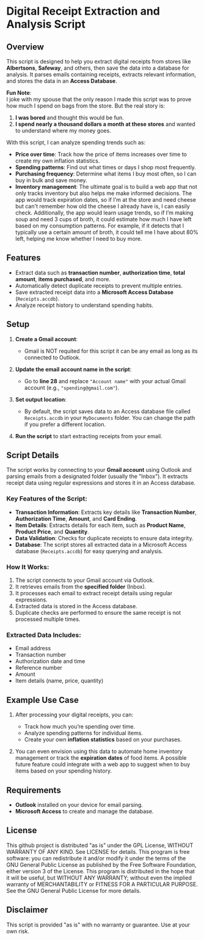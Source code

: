# Digital Receipt Extraction and Analysis Script

## Overview

This script is designed to help you extract digital receipts from stores like **Albertsons**, **Safeway**, and others, then save the data into a database for analysis. It parses emails containing receipts, extracts relevant information, and stores the data in an **Access Database**.

**Fun Note**:  
I joke with my spouse that the only reason I made this script was to prove how much I spend on bags from the store. But the real story is:  
1. **I was bored** and thought this would be fun.  
2. **I spend nearly a thousand dollars a month at these stores** and wanted to understand where my money goes.

With this script, I can analyze spending trends such as:
- **Price over time**: Track how the price of items increases over time to create my own inflation statistics.
- **Spending patterns**: Find out what times or days I shop most frequently.
- **Purchasing frequency**: Determine what items I buy most often, so I can buy in bulk and save money.
- **Inventory management**: The ultimate goal is to build a web app that not only tracks inventory but also helps me make informed decisions. The app would track expiration dates, so if I'm at the store and need cheese but can't remember how old the cheese I already have is, I can easily check. Additionally, the app would learn usage trends, so if I’m making soup and need 3 cups of broth, it could estimate how much I have left based on my consumption patterns. For example, if it detects that I typically use a certain amount of broth, it could tell me I have about 80% left, helping me know whether I need to buy more.

## Features
- Extract data such as **transaction number**, **authorization time**, **total amount**, **items purchased**, and more.
- Automatically detect duplicate receipts to prevent multiple entries.
- Save extracted receipt data into a **Microsoft Access Database** (`Receipts.accdb`).
- Analyze receipt history to understand spending habits.

## Setup

1. **Create a Gmail account**:
    - Gmail is NOT requited for this script it can be any email as long as its connected to Outlook.
3. **Update the email account name in the script**:
   - Go to **line 28** and replace `"Account name"` with your actual Gmail account (e.g., `"spending@gmail.com"`).
4. **Set output location**:
   - By default, the script saves data to an Access database file called `Receipts.accdb` in your `MyDocuments` folder. You can change the path if you prefer a different location.

5. **Run the script** to start extracting receipts from your email.

## Script Details

The script works by connecting to your **Gmail account** using Outlook and parsing emails from a designated folder (usually the "Inbox"). It extracts receipt data using regular expressions and stores it in an Access database. 

### Key Features of the Script:
- **Transaction Information**: Extracts key details like **Transaction Number**, **Authorization Time**, **Amount**, and **Card Ending**.
- **Item Details**: Extracts details for each item, such as **Product Name**, **Product Price**, and **Quantity**.
- **Data Validation**: Checks for duplicate receipts to ensure data integrity.
- **Database**: The script stores all extracted data in a Microsoft Access database (`Receipts.accdb`) for easy querying and analysis.

### How It Works:
1. The script connects to your Gmail account via Outlook.
2. It retrieves emails from the **specified folder** (Inbox).
3. It processes each email to extract receipt details using regular expressions.
4. Extracted data is stored in the Access database.
5. Duplicate checks are performed to ensure the same receipt is not processed multiple times.

### Extracted Data Includes:
- Email address
- Transaction number
- Authorization date and time
- Reference number
- Amount
- Item details (name, price, quantity)

## Example Use Case

1. After processing your digital receipts, you can:
   - Track how much you’re spending over time.
   - Analyze spending patterns for individual items.
   - Create your own **inflation statistics** based on your purchases.

2. You can even envision using this data to automate home inventory management or track the **expiration dates** of food items. A possible future feature could integrate with a web app to suggest when to buy items based on your spending history.

## Requirements

- **Outlook** installed on your device for email parsing.
- **Microsoft Access** to create and manage the database.

## License
This github project is distributed "as is" under the GPL License, WITHOUT WARRANTY OF ANY KIND. See LICENSE for details.
This program is free software: you can redistribute it and/or modify it under the terms of the GNU General Public License as published by the Free Software Foundation, either version 3 of the License.
This program is distributed in the hope that it will be useful, but WITHOUT ANY WARRANTY; without even the implied warranty of MERCHANTABILITY or FITNESS FOR A PARTICULAR PURPOSE. See the GNU General Public License for more details.


## Disclaimer

This script is provided "as is" with no warranty or guarantee. Use at your own risk.
